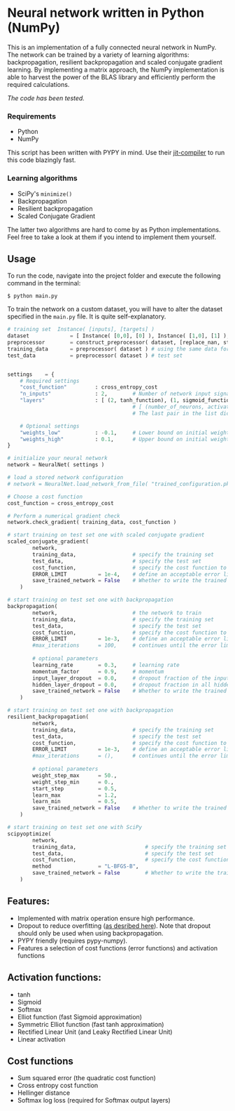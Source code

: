 # Neural network written in Python (NumPy)

This is an implementation of a fully connected neural network in NumPy. The network can be trained by a variety of learning algorithms: backpropagation, resilient backpropagation and scaled conjugate gradient learning. By implementing a matrix approach, the NumPy implementation is able to harvest the power of the BLAS library and efficiently perform the required calculations. 

*The code has been tested.*

### Requirements

-  Python
-  NumPy

This script has been written with PYPY in mind. Use their [jit-compiler](http://pypy.org/download.html) to run this code blazingly fast.

### Learning algorithms

-  SciPy's `minimize()`
-  Backpropagation
-  Resilient backpropagation
-  Scaled Conjugate Gradient

The latter two algorithms are hard to come by as Python implementations. Feel free to take a look at them if you intend to implement them yourself.

## Usage

To run the code, navigate into the project folder and execute the following command in the terminal:

`$ python main.py`

To train the network on a custom dataset, you will have to alter the dataset specified in the `main.py` file. It is quite self-explanatory.

``` Python
# training set  Instance( [inputs], [targets] )
dataset             = [ Instance( [0,0], [0] ), Instance( [1,0], [1] ), Instance( [0,1], [1] ), Instance( [1,1], [0] ) ]
preprocessor        = construct_preprocessor( dataset, [replace_nan, standarize] )
training_data       = preprocessor( dataset ) # using the same data for the training and 
test_data           = preprocessor( dataset ) # test set


settings    = {
    # Required settings
    "cost_function"         : cross_entropy_cost
    "n_inputs"              : 2,        # Number of network input signals
    "layers"                : [ (2, tanh_function), (1, sigmoid_function) ],
                                        # [ (number_of_neurons, activation_function) ]
                                        # The last pair in the list dictate the number of output signals

    # Optional settings
    "weights_low"           : -0.1,     # Lower bound on initial weight range
    "weights_high"          : 0.1,      # Upper bound on initial weight range
}

# initialize your neural network
network = NeuralNet( settings )

# load a stored network configuration
# network = NeuralNet.load_network_from_file( "trained_configuration.pkl" )

# Choose a cost function
cost_function = cross_entropy_cost

# Perform a numerical gradient check
network.check_gradient( training_data, cost_function )

# start training on test set one with scaled conjugate gradient
scaled_conjugate_gradient(
        network,
        training_data,                  # specify the training set
        test_data,                      # specify the test set
        cost_function,                  # specify the cost function to calculate error
        ERROR_LIMIT          = 1e-4,    # define an acceptable error limit 
        save_trained_network = False    # Whether to write the trained weights to disk
    )

# start training on test set one with backpropagation
backpropagation(
        network,                        # the network to train
        training_data,                  # specify the training set
        test_data,                      # specify the test set
        cost_function,                  # specify the cost function to calculate error
        ERROR_LIMIT          = 1e-3,    # define an acceptable error limit 
        #max_iterations      = 100,     # continues until the error limit is reach if this argument is skipped
                    
        # optional parameters
        learning_rate        = 0.3,     # learning rate
        momentum_factor      = 0.9,     # momentum
        input_layer_dropout  = 0.0,     # dropout fraction of the input layer
        hidden_layer_dropout = 0.0,     # dropout fraction in all hidden layers
        save_trained_network = False    # Whether to write the trained weights to disk
    )

# start training on test set one with backpropagation
resilient_backpropagation(
        network,
        training_data,                  # specify the training set
        test_data,                      # specify the test set
        cost_function,                  # specify the cost function to calculate error
        ERROR_LIMIT          = 1e-3,    # define an acceptable error limit
        #max_iterations      = (),      # continues until the error limit is reach if this argument is skipped
        
        # optional parameters
        weight_step_max      = 50., 
        weight_step_min      = 0., 
        start_step           = 0.5, 
        learn_max            = 1.2, 
        learn_min            = 0.5,
        save_trained_network = False    # Whether to write the trained weights to disk
    )

# start training on test set one with SciPy
scipyoptimize(
        network,
        training_data,                      # specify the training set
        test_data,                          # specify the test set
        cost_function,                      # specify the cost function to calculate error
        method               = "L-BFGS-B",
        save_trained_network = False        # Whether to write the trained weights to disk
    )
```

## Features:

-  Implemented with matrix operation ensure high performance.
-  Dropout to reduce overfitting ([as desribed here](http://jmlr.org/papers/volume15/srivastava14a/srivastava14a.pdf)). Note that dropout should only be used when using backpropagation.
-  PYPY friendly (requires pypy-numpy).
-  Features a selection of cost functions (error functions) and activation functions

## Activation functions:

-  tanh
-  Sigmoid
-  Softmax
-  Elliot function (fast Sigmoid approximation)
-  Symmetric Elliot function (fast tanh approximation) 
-  Rectified Linear Unit (and Leaky Rectified Linear Unit)
-  Linear activation

## Cost functions

-  Sum squared error (the quadratic cost function)
-  Cross entropy cost function
-  Hellinger distance
-  Softmax log loss (required for Softmax output layers)

